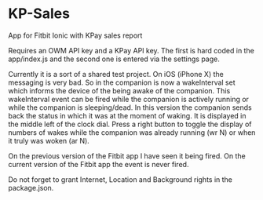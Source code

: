 # KP-Sales
App for Fitbit Ionic with KPay sales report

Requires an OWM API key and a KPay API key. The first is hard coded in the app/index.js and the second one is entered via the settings page.

Currently it is a sort of a shared test project. On iOS (iPhone X) the messaging is very bad. So in the companion is now a wakeInterval set which informs the device of the being awake of the companion. This wakeInterval event can be fired while the companion is actively running  or while the companion is sleeping/dead. In this version the companion sends back the status in which it was at the moment of waking. It is displayed in the middle left of the clock dial. Press a right button to toggle the display of numbers of wakes while the companion was already running (wr N) or when it truly was woken (ar N).

On the previous version of the Fitbit app I have seen it being fired. On the current version of the Fitbit app the event is never fired.

Do not forget to grant Internet, Location and Background rights in the package.json.
